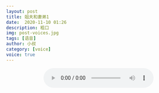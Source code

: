```yaml
---
layout: post
title: 姐夫和妻弟1
date:  2020-11-10 01:26
description: 粗口
img: post-voices.jpg
tags: [语音]
author: 小叔
category: [voice]
voice: true
---
```

<div align="center">
  <audio controls preload="auto" src="https://klouderr.sgp1.digitaloceanspaces.com/1617099265295-%E5%A7%90%E5%A4%AB%E5%92%8C%E5%A6%BB%E5%BC%9F1.mp4"></audio>
</div>
